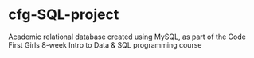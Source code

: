 # cfg-SQL-project
Academic relational database created using MySQL, as part of the Code First Girls 8-week Intro to Data &amp; SQL programming course
